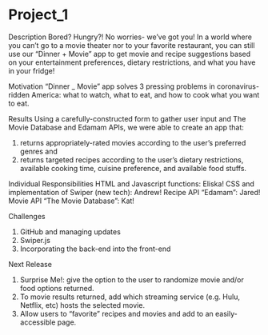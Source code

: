 # Project_1

Description
Bored?  Hungry?!  No worries- we’ve got you!  In a world where you can’t go to a movie theater nor to your favorite restaurant, you can still use our “Dinner + Movie” app to get movie and recipe suggestions based on your entertainment preferences, dietary restrictions, and what you have in your fridge!

Motivation 
“Dinner _ Movie” app solves 3 pressing problems in coronavirus-ridden America: what to watch, what to eat, and how to cook what you want to eat.  

Results
Using a carefully-constructed form to gather user input and The Movie Database and Edamam APIs, we were able to create an app that:
1) returns appropriately-rated movies according to the user’s preferred genres and 
2) returns targeted recipes according to the user’s dietary restrictions, available cooking time, cuisine preference, and available food stuffs.

Individual Responsibilities
HTML and Javascript functions: Eliska!
CSS and implementation of Swiper (new tech): Andrew!
Recipe API “Edamam”: Jared!
Movie API “The Movie Database”: Kat!

Challenges 
1.  GitHub and managing updates
2.  Swiper.js
3.  Incorporating the back-end into the front-end

Next Release 
1.  Surprise Me!: give the option to the user to randomize movie and/or food options returned.
2.  To movie results returned, add which streaming service (e.g. Hulu, Netflix, etc) hosts the selected movie.
3.  Allow users to “favorite” recipes and movies and add to an easily-accessible page.